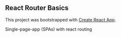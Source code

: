 ## React Router Basics
This project was bootstrapped with [Create React App](https://github.com/facebookincubator/create-react-app).

Single-page-app (SPAs) with react routing